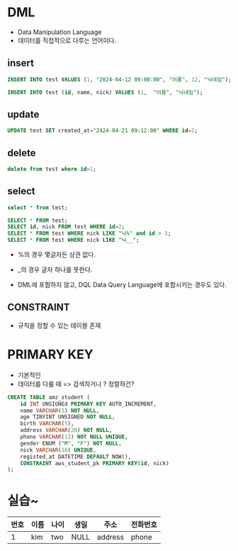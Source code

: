 # DML

- Data Manipulation Language
- 데이터를 직접적으로 다루는 언어이다.

## insert

```sql
INSERT INTO test VALUES (1, "2024-04-12 09:00:00", "이름", 12, "닉네임");
```

```sql
INSERT INTO test (id, name, nick) VALUES (1,  "이름", "닉네임");
```

## update

```sql
UPDATE test SET created_at="2424-04-21 09:12:00" WHERE id=2;
```

## delete

```sql
delete from test where id=1;
```

## select

```sql
select * from test;
```

```sql
SELECT * FROM test;
SELECT id, nick FROM test WHERE id=2;
SELECT * FROM test WHERE nick LIKE "닉%" and id > 3;
SELECT * FROM test WHERE nick LIKE "닉__";
```

- %의 경우 몇글자든 상관 없다.
- \_의 경우 글자 하나를 뜻한다.

- DML에 포함하지 않고, DQL Data Query Language에 포함시키는 경우도 있다.

## CONSTRAINT

- 규칙을 정할 수 있는 테이블 존재

# PRIMARY KEY

- 기본적인
- 데이터를 다룰 때 => 검색하거나 ? 정렬하건?

```sql
CREATE TABLE amz_student (
    id INT UNSIGNEd PRIMARY KEY AUTO_INCREMENT,
    name VARCHAR(5) NOT NULL,
    age TINYINT UNSIGNED NOT NULL,
    birth VARCHAR(5),
    address VARCHAR(20) NOT NULL,
    phone VARCHAR(13) NOT NULL UNIQUE,
    gender ENUM ("M", "F") NOT NULL,
    nick VARCHAR(10) UNIQUE,
    registed_at DATETIME DEFAULT NOW(),
    CONSTRAINT aws_student_pk PRIMARY KEY(id, nick)
);
```

# 실습~

| 번호 | 이름 | 나이 | 생일 | 주소    | 전화번호 |
| ---- | ---- | ---- | ---- | ------- | -------- |
| 1    | kim  | two  | NULL | address | phone    |
